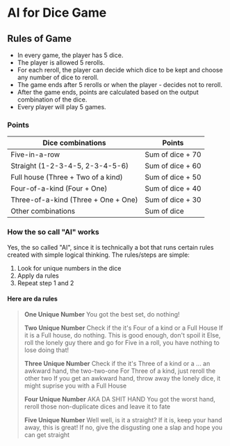 # AI for Dice Game

## Rules of Game

- In every game, the player has 5 dice.
- The player is allowed 5 rerolls.
- For each reroll, the player can decide which dice to be kept and choose any number of dice to reroll.
- The game ends after 5 rerolls or when the player - decides not to reroll.
- After the game ends, points are calculated based on the output combination of the dice.
- Every player will play 5 games.


### Points

| Dice combinations | Points |
| - | - |
| Five-in-a-row | Sum of dice + 70 |
| Straight (1-2-3-4-5, 2-3-4-5-6) | Sum of dice + 60 |
| Full house (Three + Two of a kind) | Sum of dice + 50 |
| Four-of-a-kind (Four + One) | Sum of dice + 40 |
| Three-of-a-kind (Three + One + One) | Sum of dice + 30 |
| Other combinations | Sum of dice |

### How the so call "AI" works

Yes, the so called "AI", since it is technically a bot that runs certain rules created with simple logical thinking. The rules/steps are simple:

1. Look for unique numbers in the dice
2. Apply da rules
3. Repeat step 1 and 2

#### Here are da rules

> **One Unique Number**
> You got the best set, do nothing!
>
> **Two Unique Number**
> Check if the it's Four of a kind or a Full House
> If it is a Full house, do nothing. This is good enough, don't spoil it
> Else, roll the lonely guy there and go for Five in a roll, you have nothing to lose doing that!
>
> **Three Unique Number**
> Check if the it's Three of a kind or a ... an awkward hand, the two-two-one
> For Three of a kind, just reroll the other two
> If you get an awkward hand, throw away the lonely dice, it might suprise you with a Full House
>
> **Four Unique Number**
> AKA DA SHIT HAND
> You got the worst hand, reroll those non-duplicate dices and leave it to fate
>
> **Five Unique Number**
> Well well, is it a straight? If it is, keep your hand away, this is great!
> If no, give the disgusting one a slap and hope you can get straight
